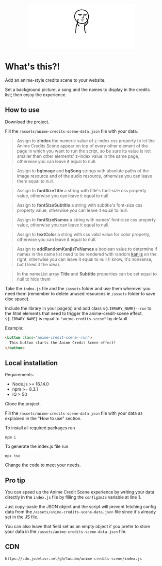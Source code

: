 <p align="center">
  <picture>
    <source media="(prefers-color-scheme: dark)" srcset="https://github.com/LucaBn/anime-credits-scene/blob/main/logo/anime-credits-scene--logo-dark.png?raw=true">
    <source media="(prefers-color-scheme: light)" srcset="https://github.com/LucaBn/anime-credits-scene/blob/main/logo/anime-credits-scene--logo-light.png?raw=true">
    <img alt="Anime Credits Scene" src="https://github.com/LucaBn/anime-credits-scene/blob/main/logo/anime-credits-scene--logo-dark.png?raw=true" width="350" height="147" style="max-width: 100%;">
  </picture>
</p>

# What's this?!

Add an anime-style credits scene to your website.

Set a background picture, a song and the names to display in the credits list; then enjoy the experience.

## How to use

Download the project.

Fill the `/assets/anime-credits-scene-data.json` file with your data.

> Assign to **zIndex** the numeric value of z-index css property to let the Anime Credits Scene appear on top of every other element of the page in which you want to run the script, so be sure its value is not smaller then other elements' z-index value in the same page, otherwise you can leave it equal to null.

> Assign to **bgImage** and **bgSong** strings with absolute paths of the image resource and of the audio resource, otherwise you can leave them equal to null.

> Assign to **fontSizeTitle** a string with title's font-size css property value, otherwise you can leave it equal to null.

> Assign to **fontSizeSubtitle** a string with subtitle's font-size css property value, otherwise you can leave it equal to null.

> Assign to **fontSizeNames** a string with names' font-size css property value, otherwise you can leave it equal to null.

> Assign to **textColor** a string with css valid value for color property, otherwise you can leave it equal to null.

> Assign to **addRandomKanjisToNames** a boolean value to determine if names in the name list need to be rendered with random [kanjis](https://en.wikipedia.org/wiki/Kanji) on the right, otherwise you can leave it equal to null (I know, it's nonsense, but I liked it the idea).

> In the nameList array **Title** and **Subtitle** properties can be set equal to null to hide them

Take the `index.js` file and the `/assets` folder and use them wherever you need them (remember to delete unused resources in `/assets` folder to save disc space).

Include the library in your page(s) and add class `${LIBRARY_NAME}--run` to the html elements that need to trigger the anime-credit-scene effect.
`${LIBRARY_NAME}` is equal to `"anime-credits-scene"` by default.

Example:
```html
<button class="anime-credit-scene--run">
  This button starts the Anime Credit Scene effect!
</button>
```

## Local installation

Requirements:
- Node.js >= 16.14.0
- npm >= 8.3.1
- IQ > 50

Clone the project.

Fill the `/assets/anime-credits-scene-data.json` file with your data as explained in the "How to use" section.

To install all required packages run

```
npm i
```

To generate the index.js file run

```
npx tsc
```

Change the code to meet your needs.

## Pro tip

You can speed up the Anime Credit Scene experience by writing your data directly in the `index.js` file by filling the `configInJS` variable at line 1.

Just copy-paste the JSON object and the script will prevent fetching config data from the `/assets/anime-credits-scene-data.json` file since it's already set in the JS file.

You can also leave that field set as an empty object if you prefer to store your data in the `/assets/anime-credits-scene-data.json` file.

## CDN

```
https://cdn.jsdelivr.net/gh/lucabn/anime-credits-scene/index.js
```
